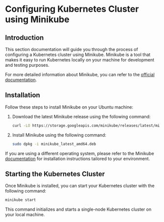 # Configuring Kubernetes Cluster using Minikube

## Introduction

This section documentation will guide you through the process of configuring a Kubernetes cluster using Minikube. Minikube is a tool that makes it easy to run Kubernetes locally on your machine for development and testing purposes.

For more detailed information about Minikube, you can refer to the [official documentation](https://minikube.sigs.k8s.io/docs/).

## Installation

Follow these steps to install Minikube on your Ubuntu machine:

1. Download the latest Minikube release using the following command:

   ```sh
   curl -LO https://storage.googleapis.com/minikube/releases/latest/minikube_latest_amd64.deb
   ```

2. Install Minikube using the following command:

   ```sh
   sudo dpkg -i minikube_latest_amd64.deb
   ```

If you are using a different operating system, please refer to the Minikube [documentation](https://minikube.sigs.k8s.io/docs/start/) for installation instructions tailored to your environment.

## Starting the Kubernetes Cluster

Once Minikube is installed, you can start your Kubernetes cluster with the following command:

```sh
minikube start
```

This command initializes and starts a single-node Kubernetes cluster on your local machine.
